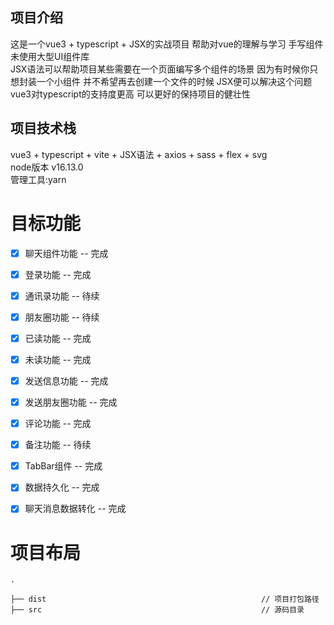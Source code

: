 ## 项目介绍
   这是一个vue3 + typescript + JSX的实战项目 帮助对vue的理解与学习 手写组件 未使用大型UI组件库  
   JSX语法可以帮助项目某些需要在一个页面编写多个组件的场景 因为有时候你只想封装一个小组件 并不希望再去创建一个文件的时候
   JSX便可以解决这个问题 vue3对typescript的支持度更高 可以更好的保持项目的健壮性
   
## 项目技术栈
   vue3 + typescript + vite + JSX语法 + axios + sass + flex + svg  
   node版本 v16.13.0  
   管理工具:yarn

# 目标功能
- [x] 聊天组件功能 -- 完成
- [x] 登录功能 -- 完成
- [x] 通讯录功能 -- 待续
- [x] 朋友圈功能 -- 待续
- [x] 已读功能 -- 完成
- [x] 未读功能 -- 完成
- [x] 发送信息功能 -- 完成
- [x] 发送朋友圈功能 -- 完成
- [x] 评论功能 -- 完成
- [x] 备注功能 -- 待续
- [x] TabBar组件 -- 完成
- [x] 数据持久化 -- 完成
- [x] 聊天消息数据转化 -- 完成


# 项目布局
```
.

├── dist                                                // 项目打包路径
├── src                                                 // 源码目录



